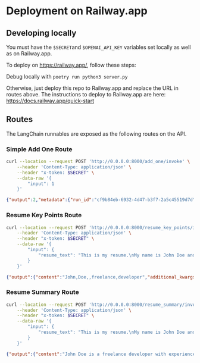 # Deployment on Railway.app

## Developing locally

You must have the `$SECRET`and `$OPENAI_API_KEY` variables set locally as well as on Railway.app.

To deploy on https://railway.app/, follow these steps:

Debug locally with `poetry run python3 server.py`

Otherwise, just deploy this repo to Railway.app and replace the URL in routes above. The instructions to deploy to Railway.app are here: https://docs.railway.app/quick-start

## Routes

The LangChain runnables are exposed as the following routes on the API.

### Simple Add One Route

```bash
curl --location --request POST 'http://0.0.0.0:8000/add_one/invoke' \
    --header 'Content-Type: application/json' \
    --header "x-token: $SECRET" \
    --data-raw '{
        "input": 1
    }'
````

```json
{"output":2,"metadata":{"run_id":"cf9b84eb-6932-4d47-b3f7-2a5c45519d7d","feedback_tokens":[]}}
```

### Resume Key Points Route

```bash
curl --location --request POST 'http://0.0.0.0:8000/resume_key_points/invoke' \
    --header 'Content-Type: application/json' \
    --header "x-token: $SECRET" \
    --data-raw '{
        "input": {
            "resume_text": "This is my resume.\nMy name is John Doe and I work as a freelance developer."
        }
    }'
```

```json
{"output":{"content":"John,Doe,,freelance,developer","additional_kwargs":{},"response_metadata":{"token_usage":{"completion_tokens":9,"prompt_tokens":96,"total_tokens":105},"model_name":"gpt-4o-2024-05-13","system_fingerprint":"fp_c4e5b6fa31","finish_reason":"stop","logprobs":null},"type":"ai","name":null,"id":"run-af020e8c-a9e7-4327-ba4a-e97897c407ac-0","example":false,"tool_calls":[],"invalid_tool_calls":[],"usage_metadata":{"input_tokens":96,"output_tokens":9,"total_tokens":105}},"metadata":{"run_id":"cb39fe59-7be8-45b1-99a7-89ef89d23216","feedback_tokens":[]}}
```

### Resume Summary Route

```bash
curl --location --request POST 'http://0.0.0.0:8000/resume_summary/invoke' \
    --header 'Content-Type: application/json' \
    --header "x-token: $SECRET" \
    --data-raw '{
        "input": {
            "resume_text": "This is my resume.\nMy name is John Doe and I work as a freelance developer."
        }
    }'
```

```json
{"output":{"content":"John Doe is a freelance developer with experience in the tech industry. His resume highlights his role as an independent professional, showcasing his ability to manage and execute development projects on his own.","additional_kwargs":{},"response_metadata":{"token_usage":{"completion_tokens":36,"prompt_tokens":51,"total_tokens":87},"model_name":"gpt-4o-2024-05-13","system_fingerprint":"fp_c4e5b6fa31","finish_reason":"stop","logprobs":null},"type":"ai","name":null,"id":"run-da8bc26d-98b8-4259-a5f8-1d1c2f86cb27-0","example":false,"tool_calls":[],"invalid_tool_calls":[],"usage_metadata":{"input_tokens":51,"output_tokens":36,"total_tokens":87}},"metadata":{"run_id":"8aa7c82b-4bdc-448c-85ec-223b3fb46e6d","feedback_tokens":[]}}
```
